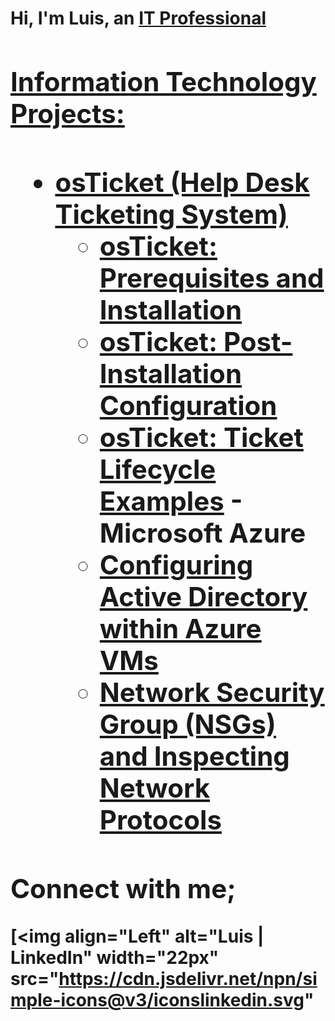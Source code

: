 <h1>Hi, I'm Luis, an <a href="https://linkedin.com/in/Luis"> IT Professional
  
<h2> Information Technology Projects:<h2>
  
  - <b>osTicket (Help Desk Ticketing System)</b>
    - [osTicket: Prerequisites and Installation](https://github.com/Luis-G-Cordero/osticket-prereqs)
    - [osTicket: Post-Installation Configuration](https://github.com/Luis-G-Cordero/post-install-config)
    - [osTicket: Ticket Lifecycle Examples](https://github.com/Luis-G-Cordero/ticket-lifecycle)
  -<b>Microsoft Azure</b>
    - [Configuring Active Directory within Azure VMs](https://github.com/Luis-G-Cordero/configure-ad)
    - [Network Security Group (NSGs) and Inspecting Network Protocols](github.com/Luis-G-Cordero/azure-network-protocols)
  
  <h2> Connect with me;</h2>
  
  [<img align="Left" alt="Luis | LinkedIn" width="22px" src="https://cdn.jsdelivr.net/npn/simple-icons@v3/iconslinkedin.svg"
